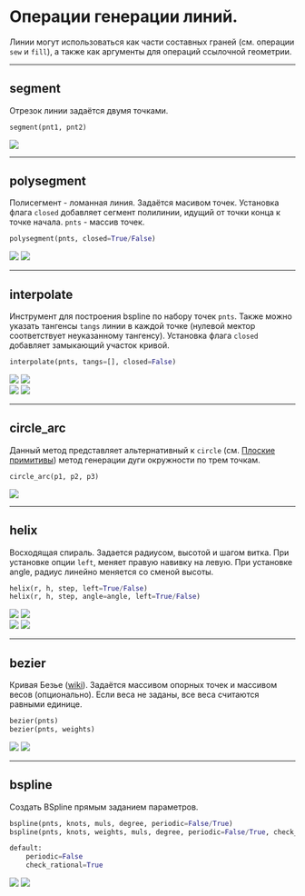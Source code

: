 # Операции генерации линий.
Линии могут использоваться как части составных граней (см. операции `sew` и `fill`), а также как аргументы для операций ссылочной геометрии. 

---
## segment
Отрезок линии задаётся двумя точками.
```python
segment(pnt1, pnt2)
```
![](../images/generic/segment0.png)

---
## polysegment
Полисегмент - ломанная линия. Задаётся масивом точек. Установка флага `closed` добавляет сегмент полилинии, идущий от точки конца к точке начала. `pnts` - массив точек.
```python
polysegment(pnts, closed=True/False)
```
![](../images/generic/polysegment0.png)
![](../images/generic/polysegment1.png)  

---
## interpolate
Инструмент для построения bspline по набору точек `pnts`. Также можно указать тангенсы `tangs` линии в каждой точке (нулевой мектор соответствует неуказанному тангенсу). Установка флага `closed` добавляет замыкающий участок кривой.
```python
interpolate(pnts, tangs=[], closed=False)
```
![](../images/generic/interpolate0.png)
![](../images/generic/interpolate1.png)  
![](../images/generic/interpolate2.png)
![](../images/generic/interpolate3.png)  


---
## circle_arc
Данный метод представляет альтернативный к `circle` (см. [Плоские примитивы](prim2d.html)) метод генерации дуги окружности по трем точкам.
```python
circle_arc(p1, p2, p3) 
```
![](../images/generic/circle_arc0.png)

---
## helix
Восходящая спираль. Задается радиусом, высотой и шагом витка. При установке опции `left`, меняет правую навивку на левую. При установке angle, радиус линейно меняется со сменой высоты.

```python
helix(r, h, step, left=True/False)
helix(r, h, step, angle=angle, left=True/False)
```
![](../images/generic/helix0.png)
![](../images/generic/helix1.png)  
![](../images/generic/helix2.png)
![](../images/generic/helix3.png)  

---
## bezier
Кривая Безье ([wiki](https://en.wikipedia.org/wiki/B%C3%A9zier_curve)).
Задаётся массивом опорных точек и массивом весов (опционально).
Если веса не заданы, все веса считаются равными единице.
```python
bezier(pnts)
bezier(pnts, weights)
```
![](../images/generic/bezier0.png)
![](../images/generic/bezier1.png)  

---
## bspline
Создать BSpline прямым заданием параметров.
```python
bspline(pnts, knots, muls, degree, periodic=False/True)
bspline(pnts, knots, weights, muls, degree, periodic=False/True, check_rational=False/True)

default: 
	periodic=False
	check_rational=True
```
![](../images/generic/bspline0.png)
![](../images/generic/bspline1.png)  
